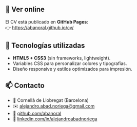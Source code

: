 ## 🚀 Ver online

El CV está publicado en **GitHub Pages**:  
👉 https://abanoral.github.io/cv/

## 🔧 Tecnologías utilizadas

-   **HTML5 + CSS3** (sin frameworks, lightweight).
-   Variables CSS para personalizar colores y tipografías.
-   Diseño responsive y estilos optimizados para impresión.

## 📫 Contacto

-   📍 Cornellà de Llobregat (Barcelona)
-   ✉️ [alejandro.abad.noriega@gmail.com](mailto:alejandro.abad.noriega@gmail.com)
-   🐙 [github.com/abanoral](https://github.com/abanoral)
-   💼 [linkedin.com/in/alejandroabadnoriega](https://www.linkedin.com/in/alejandroabadnoriega)
